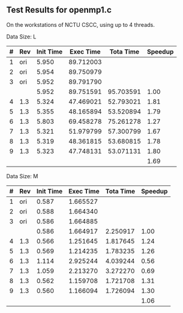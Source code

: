 ## Test Results for openmp1.c ##

On the workstations of NCTU CSCC, using up to 4 threads.

Data Size: L

| # | Rev | Init Time | Exec Time | Tota Time | Speedup |
|---|-----|-----------|-----------|-----------|---------|
| 1 | ori | 5.950     | 89.712003 |           |         |
| 2 | ori | 5.954     | 89.750979 |           |         |
| 3 | ori | 5.952     | 89.791790 |           |         |
|   |     | 5.952     | 89.751591 | 95.703591 | 1.00    |
| 4 | 1.3 | 5.324     | 47.469021 | 52.793021 | 1.81    |
| 5 | 1.3 | 5.355     | 48.165894 | 53.520894 | 1.79    |
| 6 | 1.3 | 5.803     | 69.458278 | 75.261278 | 1.27    |
| 7 | 1.3 | 5.321     | 51.979799 | 57.300799 | 1.67    |
| 8 | 1.3 | 5.319     | 48.361815 | 53.680815 | 1.78    |
| 9 | 1.3 | 5.323     | 47.748131 | 53.071131 | 1.80    |
|   |     |           |           |           | 1.69    |

Data Size: M

| # | Rev | Init Time | Exec Time | Tota Time | Speedup |
|---|-----|-----------|-----------|-----------|---------|
| 1 | ori | 0.587     | 1.665527  |           |         |
| 2 | ori | 0.588     | 1.664340  |           |         |
| 3 | ori | 0.586     | 1.664885  |           |         |
|   |     | 0.586     | 1.664917  | 2.250917  | 1.00    |
| 4 | 1.3 | 0.566     | 1.251645  | 1.817645  | 1.24    |
| 5 | 1.3 | 0.569     | 1.214235  | 1.783235  | 1.26    |
| 6 | 1.3 | 1.114     | 2.925244  | 4.039244  | 0.56    |
| 7 | 1.3 | 1.059     | 2.213270  | 3.272270  | 0.69    |
| 8 | 1.3 | 0.562     | 1.159708  | 1.721708  | 1.31    |
| 9 | 1.3 | 0.560     | 1.166094  | 1.726094  | 1.30    |
|   |     |           |           |           | 1.06    |

